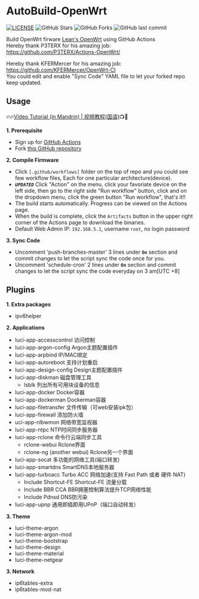 # AutoBuild-OpenWrt
[![LICENSE](https://img.shields.io/github/license/mashape/apistatus.svg?style=flat&logo=github&label=LICENSE)](https://github.com/esirplayground/AutoBuild-OpenWrt/blob/master/LICENSE)
![GitHub Stars](https://img.shields.io/github/stars/esirplayground/AutoBuild-OpenWrt.svg?style=flat&logo=appveyor&label=Stars&logo=github)
![GitHub Forks](https://img.shields.io/github/forks/esirplayground/AutoBuild-OpenWrt.svg?style=flat&logo=appveyor&label=Forks&logo=github)
![GitHub last commit](https://img.shields.io/github/last-commit/esirplayground/AutoBuild-OpenWrt?label=Latest%20Commit&logo=github)

Build OpenWrt firware [Lean's OpenWrt](https://github.com/coolsnowwolf/lede) using GitHub Actions  
Hereby thank P3TERX for his amazing job: https://github.com/P3TERX/Actions-OpenWrt/  

Hereby thank KFERMercer for his amazing job: https://github.com/KFERMercer/OpenWrt-CI  
You could edit and enable "Sync Code" YAML file to let your forked repo keep updated.

## Usage

🔥🔥[Video Tutorial (in Mandrin) | 视频教程(国语)](https://youtu.be/9YO7nxNry-4)📺🎉

**1. Prerequisite**
  - Sign up for [GitHub Actions](https://github.com/features/actions/signup)
  - Fork [this GitHub repository](https://github.com/esirplayground/AutoBuild-OpenWrt)
    
**2. Compile Firmware**
  - Click `[.github/workflows]` folder on the top of repo and you could see few workflow files, Each for one particular architecture(device).
  - ***`UPDATED`*** Click "Action" on the menu, click your favoriate device on the left side, then go to the right side "Run workflow" button, click and on the dropdown menu, click the green button "Run workflow", that's it!!
  - The build starts automatically. Progress can be viewed on the Actions page.
  - When the build is complete, click the `Artifacts` button in the upper right corner of the Actions page to download the binaries.
  - Default Web Admin IP: `192.168.5.1`, username `root`, no login password

**3. Sync Code**
  - Uncomment 'push-branches-master' 3 lines under **`On`** section and commit changes to let the script sync the code once for you.
  - Uncomment 'schedule-cron' 2 lines under **`On`** section and commit changes to let the script sync the code everyday on 3 am[UTC +8]

## Plugins

**1. Extra packages**
  - ipv6helper

**2. Applications**
  - luci-app-accesscontrol 访问控制
  - luci-app-argon-config Argon主题配置插件
  - luci-app-arpbind IP/MAC绑定
  - luci-app-autoreboot 支持计划重启
  - luci-app-design-config Design主题配置插件
  - luci-app-diskman 磁盘管理工具
    - lsblk 列出所有可用块设备的信息
  - luci-app-docker Docker容器
  - luci-app-dockerman Dockerman容器
  - luci-app-filetransfer 文件传输（可web安装ipk包）
  - luci-app-firewall 添加防火墙
  - uci-app-nlbwmon 网络带宽监视器
  - luci-app-ntpc NTP时间同步服务器
  - luci-app-rclone 命令行云端同步工具
    - rclone-webui Rclone界面
    - rclone-ng (another webui) Rclone另一个界面
  - luci-app-socat 多功能的网络工具(端口转发)
  - luci-app-smartdns SmartDNS本地服务器
  - luci-app-turboacc Turbo ACC 网络加速(支持 Fast Path 或者 硬件 NAT)
    - Include Shortcut-FE Shortcut-FE 流量分载
    - Include BBR CCA BBR拥塞控制算法提升TCP网络性能
    - Include Pdnsd DNS防污染
  - luci-app-upnp 通用即插即用UPnP（端口自动转发）

**3. Theme**
  - luci-theme-argon
  - luci-theme-argon-mod
  - luci-theme-bootstrap
  - luci-theme-design
  - luci-theme-material
  - luci-theme-netgear

**3. Network**
  - ip6tables-extra
  - ip6tables-mod-nat